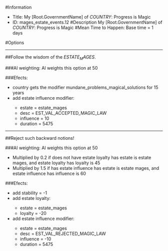 #Information
 - Title: My [Root.GovernmentName] of $COUNTRY$: Progress is Magic
 - ID: mages_estate_events.12
#Description
My [Root.GovernmentName] of $COUNTRY$: Progress is Magic
#Mean Time to Happen:
Base time = 1 days

#Options

___
##Follow the wisdom of the $ESTATE_MAGES$.

###AI weighting:
AI weights this option at 50


###Efects:<ul><li>country gets the modifier mundane_problems_magical_solutions for 15 years</li><li>add estate influence modifier:</li><ul><li>estate = estate_mages</li><li>desc = EST_VAL_ACCEPTED_MAGIC_LAW</li><li>influence = 10</li><li>duration = 5475</li></ul></ul>

___
##Reject such backward notions!

###AI weighting:
AI weights this option at 50
 - Multiplied by 0.2 if does not have estate loyalty has estate is estate mages, and estate loyalty has loyalty is 45
 - Multiplied by 1.5 if has estate influence has estate is estate mages, and estate influence has influence is 60


###Efects:<ul><li>add stability = -1</li><li>add estate loyalty:</li><ul><li>estate = estate_mages</li><li>loyalty = -20</li></ul><li>add estate influence modifier:</li><ul><li>estate = estate_mages</li><li>desc = EST_VAL_REJECTED_MAGIC_LAW</li><li>influence = -10</li><li>duration = 5475</li></ul></ul>

